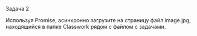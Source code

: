 Задача 2

Используя Promise, асинхронно загрузите на страницу файл image.jpg, находящийся в папке Classwork рядом с файлом с задачами.